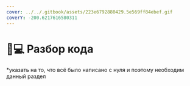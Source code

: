 ```yaml
---
cover: ../../.gitbook/assets/223e6792880429.5e569ff84ebef.gif
coverY: -200.6217616580311
---
```


# 🧑💻 Разбор кода

\*указать на то, что всё было написано с нуля и поэтому необходим данный раздел

